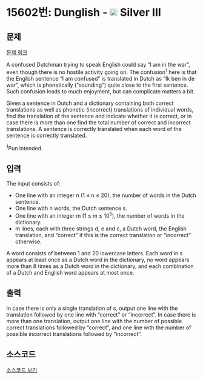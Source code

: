 # 15602번: Dunglish - <img src="https://static.solved.ac/tier_small/8.svg" style="height:20px" /> Silver III

<!-- performance -->

<!-- 문제 제출 후 깃허브에 푸시를 했을 때 제출한 코드의 성능이 입력될 공간입니다.-->

<!-- end -->

## 문제

[문제 링크](https://boj.kr/15602)


<p>A confused Dutchman trying to speak English could say “I am in the war”, even though there is no hostile activity going on. The confusion<sup>1</sup> here is that the English sentence “I am confused” is translated in Dutch as “Ik ben in de war”, which is phonetically (“sounding”) quite close to the first sentence. Such confusion leads to much enjoyment, but can complicate matters a bit.</p>

<p>Given a sentence in Dutch and a dictionary containing both correct translations as well as phonetic (incorrect) translations of individual words, find the translation of the sentence and indicate whether it is correct, or in case there is more than one find the total number of correct and incorrect translations. A sentence is correctly translated when each word of the sentence is correctly translated.</p>

<p><sup>1</sup>Pun intended.</p>



## 입력


<p>The input consists of:</p>

<ul>
<li>One line with an integer n (1 ≤ n ≤ 20), the number of words in the Dutch sentence.</li>
<li>One line with n words, the Dutch sentence s.</li>
<li>One line with an integer m (1 ≤ m ≤ 10<sup>5</sup>), the number of words in the dictionary.</li>
<li>m lines, each with three strings d, e and c, a Dutch word, the English translation, and “correct” if this is the correct translation or “incorrect” otherwise.</li>
</ul>

<p>A word consists of between 1 and 20 lowercase letters. Each word in s appears at least once as a Dutch word in the dictionary, no word appears more than 8 times as a Dutch word in the dictionary, and each combination of a Dutch and English word appears at most once.</p>



## 출력


<p>In case there is only a single translation of s, output one line with the translation followed by one line with “correct” or “incorrect”. In case there is more than one translation, output one line with the number of possible correct translations followed by “correct”, and one line with the number of possible incorrect translations followed by “incorrect”.</p>



## 소스코드

[소스코드 보기](Dunglish.cpp)